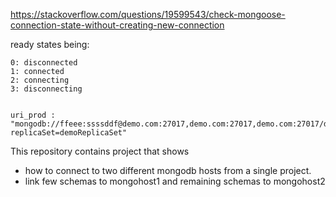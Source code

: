 https://stackoverflow.com/questions/19599543/check-mongoose-connection-state-without-creating-new-connection

ready states being:

    0: disconnected
    1: connected
    2: connecting
    3: disconnecting


    uri_prod : "mongodb://ffeee:ssssddf@demo.com:27017,demo.com:27017,demo.com:27017/demodb?replicaSet=demoReplicaSet"



This repository contains project that shows 
 - how to connect to two different mongodb hosts from a single project.
 - link few schemas to mongohost1 and remaining schemas to mongohost2


